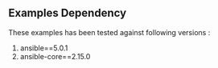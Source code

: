 ## Examples Dependency
These examples has been tested against following versions :
  1. ansible==5.0.1
  2. ansible-core==2.15.0


